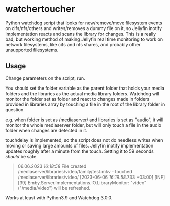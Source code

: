 # watchertoucher
Python watchdog script that looks for new/remove/move filesystem events on cifs/nfs/others and writes/removes a dummy file on it, so Jellyfin inotify implementation reacts  and scans the library for changes. This is a really bad, but working method of making Jellyfin real time monitoring to work on network filesystems, like cifs and nfs shares, and probably other unsupported filesystems.

## Usage
Change parameters on the script, run.<br>

You should set the folder variable as the parent folder that holds your media folders and the libraries as the actual media library folders. Watchdog will monitor the folder set as folder and react to changes made in folders provided in libraries array by touching a file in the root of the library folder in question.<br>

e.g. when folder is set as /mediaserver/ and libraries is set as "audio", it will monitor the whole mediaserver folder, but will only touch a file in the audio folder when changes are detected in it.<br>

touchdelay is implemented, so the script does not do needless writes when moving or saving large amounts of files. Jellyfin inotify implementation updates roughly after a minute from the touch. Setting it to 59 seconds *should* be safe.
>06.06.2023 *16:18:58* File created /mediaserver/libraries/video/family/test.mkv - touched /mediaserver/libraries/video/
>[2023-06-06 *16:19:58*.733 +03:00] [INF] [39] Emby.Server.Implementations.IO.LibraryMonitor: "video" ("/media/video") will be refreshed.

Works at least with Python3.9 and Watchdog 3.0.0.
